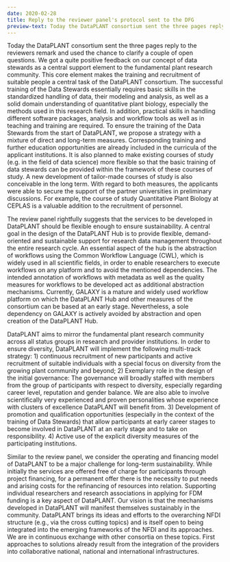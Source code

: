 ```yaml
---
date: 2020-02-28
title: Reply to the reviewer panel's protocol sent to the DFG
preview-text: Today the DataPLANT consortium sent the three pages reply to the reviewers remark and used the chance to clarify a couple of open questions. We got a quite positive feedback on our concept of data stewards as a central support element to the fundamental plant research community.
---
```


Today the DataPLANT consortium sent the three pages reply to the reviewers remark and used the chance to clarify a couple of open questions. We got a quite positive feedback on our concept of data stewards as a central support element to the fundamental plant research community. This core element makes the training and recruitment of suitable people a central task of the DataPLANT consortium. The successful training of the Data Stewards essentially requires basic skills in the standardized handling of data, their modeling and analysis, as well as a solid domain understanding of quantitative plant biology, especially the methods used in this research field. In addition, practical skills in handling different software packages, analysis and workflow tools as well as in teaching and training are required. To ensure the training of the Data Stewards from the start of DataPLANT, we propose a strategy with a mixture of direct and long-term measures. Corresponding training and further education opportunities are already included in the curricula of the applicant institutions. It is also planned to make existing courses of study (e.g. in the field of data science) more flexible so that the basic training of data stewards can be provided within the framework of these courses of study. A new development of tailor-made courses of study is also conceivable in the long term. With regard to both measures, the applicants were able to secure the support of the partner universities in preliminary discussions. For example, the course of study Quantitative Plant Biology at CEPLAS is a valuable addition to the recruitment of personnel.		 

The review panel rightfully suggests that the services to be developed in DataPLANT should be flexible enough to ensure sustainability. A central goal in the design of the DataPLANT Hub is to provide flexible, demand-oriented and sustainable support for research data management throughout the entire research cycle. An essential aspect of the hub is the abstraction of workflows using the Common Workflow Language (CWL), which is widely used in all scientific fields, in order to enable researchers to execute workflows on any platform and to avoid the mentioned dependencies. The intended annotation of workflows with metadata as well as the quality measures for workflows to be developed act as additional abstraction mechanisms. Currently, GALAXY is a mature and widely used workflow platform on which the DataPLANT Hub and other measures of the consortium can be based at an early stage. Nevertheless, a sole dependency on GALAXY is actively avoided by abstraction and open creation of the DataPLANT Hub.		 

DataPLANT aims to mirror the fundamental plant research community across all status groups in research and provider institutions. In order to ensure diversity, DataPLANT will implement the following multi-track strategy: 1) continuous recruitment of new participants and active recruitment of suitable individuals with a special focus on diversity from the growing plant community and beyond; 2) Exemplary role in the design of the initial governance: The governance will broadly staffed with members from the group of participants with respect to diversity, especially regarding career level, reputation and gender balance. We are also able to involve scientifically very experienced and proven personalities whose experience with clusters of excellence DataPLANT will benefit from. 3) Development of promotion and qualification opportunities (especially in the context of the training of Data Stewards) that allow participants at early career stages to become involved in DataPLANT at an early stage and to take on responsibility. 4) Active use of the explicit diversity measures of the participating institutions.		 

Similar to the review panel, we consider the operating and financing model of DataPLANT to be a major challenge for long-term sustainability. While initially the services are offered free of charge for participants through project financing, for a permanent offer there is the necessity to put needs and arising costs for the refinancing of resources into relation. Supporting individual researchers and research associations in applying for FDM funding is a key aspect of DataPLANT. Our vision is that the mechanisms developed in DataPLANT will manifest themselves sustainably in the community. DataPLANT brings its ideas and efforts to the overarching NFDI structure (e.g., via the cross cutting topics) and is itself open to being integrated into the emerging frameworks of the NFDI and its approaches. We are in continuous exchange with other consortia on these topics. First approaches to solutions already result from the integration of the providers into collaborative national, national and international infrastructures.